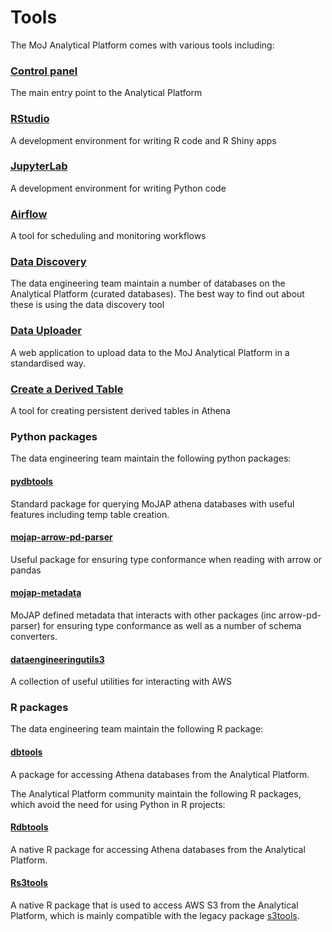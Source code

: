 # Tools

The MoJ Analytical Platform comes with various tools including:

### [Control panel](control-panel.html) 
The main entry point to the Analytical Platform
### [RStudio](rstudio)
A development environment for writing R code and R Shiny apps

### [JupyterLab](jupyterlab) 
A development environment for writing Python code

### [Airflow](airflow) 
A tool for scheduling and monitoring workflows

### [Data Discovery](../data/curated-databases/data-documentation)
The data engineering team maintain a number of databases on the Analytical Platform (curated databases). The best way to find out about these is using the data discovery tool

### [Data Uploader](data-uploader)
A web application to upload data to the MoJ Analytical Platform in a standardised way.

### [Create a Derived Table](create-a-derived-table)
A tool for creating persistent derived tables in Athena

### Python packages

The data engineering team maintain the following python packages:

#### [pydbtools](https://github.com/moj-analytical-services/pydbtools)
Standard package for querying MoJAP athena databases with useful features including temp table creation.

#### [mojap-arrow-pd-parser](https://github.com/moj-analytical-services/mojap-arrow-pd-parser)
Useful package for ensuring type conformance when reading with arrow or pandas

#### [mojap-metadata](https://github.com/moj-analytical-services/mojap-metadata)
MoJAP defined metadata that interacts with other packages (inc arrow-pd-parser) for ensuring type conformance as well as a number of schema converters.

#### [dataengineeringutils3](https://github.com/moj-analytical-services/dataengineeringutils3)
A collection of useful utilities for interacting with AWS

### R packages

The data engineering team maintain the following R package:

#### [dbtools](https://github.com/moj-analytical-services/dbtools)
A package for accessing Athena databases from the Analytical Platform.

The Analytical Platform community maintain the following R packages, which avoid the need for using Python in R projects:

#### [Rdbtools](https://github.com/moj-analytical-services/Rdbtools)
A native R package for accessing Athena databases from the Analytical Platform.

#### [Rs3tools](https://github.com/moj-analytical-services/Rs3tools)
A native R package that is used to access AWS S3 from the Analytical Platform, which is mainly compatible with the legacy package [s3tools](https://github.com/moj-analytical-services/s3tools).
